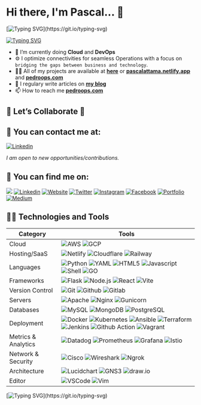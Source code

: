 # Hi there, I'm Pascal... 🤝

[![Typing SVG](https://readme-typing-svg.demolab.com?font=Fira+Code&duration=3000&pause=500&color=00FF00&center=true&vCenter=true&multiline=true&width=700&lines=Welcome+to+my+GitHub+Space!)](https://git.io/typing-svg)


[![Typing SVG](https://readme-typing-svg.demolab.com?lines=💻+Cloud+Networking;☁️+Cloud+Cost+Optimization;🔐+Security-first+Architecture;⚙️+Infrastructure+as+Code;🧠+AI-powered+SaaS+Development)](https://git.io/typing-svg)


- 🔭 I’m currently doing **Cloud** and **DevOps**
- ⚙ I optimize connectivities for seamless Operations with a focus on `bridging the gaps between business and technology`.
- 👨‍💻 All of my projects are available at **[here][github]** or **[pascalattama.netlify.app][portfolio]** and **[pedroops.com][website]**
- 📝 I regulary write articles on **[my blog][blog]**
- 📫 How to reach me **[pedroops.com][website]**

## 🤝 Let’s Collaborate 🤝

## 📧 You can contact me at:

[![Linkedin](https://img.shields.io/badge/linkedin-%230077B5.svg?&style=for-the-badge&logo=linkedin&logoColor=white)](https://www.linkedin.com/in/pascal-attama/)

_I am open to new opportunities/contributions._

## 🔎 You can find me on:

<a href="mailto:attamapascalpedro@gmail.com"><img src="https://img.shields.io/badge/Gmail-D14836?style=for-the-badge&logo=gmail&logoColor=white"/></a> [![Linkedin](https://img.shields.io/badge/linkedin-%230077B5.svg?&style=for-the-badge&logo=linkedin&logoColor=white)](https://www.linkedin.com/in/pascal-attama/)
[![Website](https://img.shields.io/website?label=PedroOps.com&style=for-the-badge&url=https%3A%2F%2Fpedroops.com)](https://pedroops.com)  [![Twitter](https://img.shields.io/badge/X-000000?style=for-the-badge&logo=x&logoColor=white)](https://x.com/Pascalpedro)   [![Instagram](https://img.shields.io/badge/instagram-%23E4405F.svg?&style=for-the-badge&logo=instagram&logoColor=white)](https://www.instagram.com/pascalpedro47/)
[![Facebook](https://img.shields.io/badge/facebook-%231877F2.svg?&style=for-the-badge&logo=facebook&logoColor=white)](https://www.facebook.com/pascalpedro.attama)
[![Portfolio](https://img.shields.io/badge/Portfolio-FF5722?style=for-the-badge&logo=todoist&logoColor=white)](https://pascalattama.netlify.app/)  [![Medium](https://img.shields.io/badge/-Medium-%23000000?style=for-the-badge&logo=medium&logoColor=white)](https://medium.com/@attamapascalpedro)



## 👨‍💻 Technologies and Tools

| Category           | Tools                                                                                                                                                                                                                                                                                           |
| ------------------ | ------------------------------------------------------------------------------------------------------------------------------------------------------------------------------------------------------------------------------------------------------------------------------------------------------------ |
| Cloud              | ![AWS](https://img.shields.io/badge/Amazon_AWS-232F3E?style=for-the-badge&logo=amazon-aws&logoColor=white) ![GCP](https://img.shields.io/badge/Google_Cloud-4285F4?style=for-the-badge&logo=google-cloud&logoColor=white)                                                                                                                                                                                                          |
| Hosting/SaaS       | ![Netlify](https://img.shields.io/badge/Netlify-00C7B7?style=for-the-badge&logo=netlify&logoColor=white) ![Cloudflare](https://img.shields.io/badge/Cloudflare-F38020?style=for-the-badge&logo=Cloudflare&logoColor=white) ![Railway](https://img.shields.io/badge/Railway-0B0D0E?style=for-the-badge&logo=railway&logoColor=white)                                                                                                                                                                                                                                                |
| Languages          | ![Python](https://img.shields.io/badge/Python-3776AB?style=for-the-badge&logo=python&logoColor=white)   ![YAML](https://img.shields.io/badge/yaml-%23ffffff.svg?style=for-the-badge&logo=yaml&logoColor=151515)   ![HTML5](https://img.shields.io/badge/html5%20-%23E34F26.svg?&style=for-the-badge&logo=html5&logoColor=white) ![Javascript](https://img.shields.io/badge/javascript%20-%23323330.svg?&style=for-the-badge&logo=javascript&logoColor=%23F7DF1E)  ![Shell](https://img.shields.io/badge/shell_script%20-%23121011.svg?&style=for-the-badge&logo=gnu-bash&logoColor=white) ![GO](https://img.shields.io/badge/Go-00ADD8?style=for-the-badge&logo=go&logoColor=white)                                                                                                                                                                                                                                                         |
| Frameworks         |  ![Flask](https://img.shields.io/badge/flask-%23000.svg?style=for-the-badge&logo=flask&logoColor=white)  ![Node.js](https://img.shields.io/badge/Node.js-43853D?style=for-the-badge&logo=node.js&logoColor=white)  ![React](https://img.shields.io/badge/react-%2320232a.svg?style=for-the-badge&logo=react&logoColor=%2361DAFB)    ![Vite](https://img.shields.io/badge/vite-%23646CFF.svg?style=for-the-badge&logo=vite&logoColor=white)                                                                                                                                                                                                           |
| Version Control    |  ![Git](https://img.shields.io/badge/git-%23F05033.svg?style=for-the-badge&logo=git&logoColor=white)  ![Github](https://img.shields.io/badge/GitHub-100000?style=for-the-badge&logo=github&logoColor=white) ![Gitlab](https://img.shields.io/badge/GitLab-330F63?style=for-the-badge&logo=gitlab&logoColor=white)                                                                                                                                                                                                                                        |
| Servers            | ![Apache](https://img.shields.io/badge/apache%20-%23D42029.svg?&style=for-the-badge&logo=apache&logoColor=white) ![Nginx](https://img.shields.io/badge/nginx%20-%23009639.svg?&style=for-the-badge&logo=nginx&logoColor=white)   ![Gunicorn](https://img.shields.io/badge/gunicorn-%298729.svg?style=for-the-badge&logo=gunicorn&logoColor=white)                                                                                                                                                                                                                 |
| Databases          | ![MySQL](https://img.shields.io/badge/MySQL-00000F?style=for-the-badge&logo=mysql&logoColor=white) ![MongoDB](https://img.shields.io/badge/MongoDB-%234ea94b.svg?&style=for-the-badge&logo=mongodb&logoColor=white) ![PostgreSQL](https://img.shields.io/badge/PostgreSQL-316192?style=for-the-badge&logo=postgresql&logoColor=white)                                                                                                                                                                                                                                                   |
| Deployment         | ![Docker](https://img.shields.io/badge/docker%20-%230db7ed.svg?&style=for-the-badge&logo=docker&logoColor=white) ![Kubernetes](https://img.shields.io/badge/kubernetes%20-%23326ce5.svg?&style=for-the-badge&logo=kubernetes&logoColor=white)  ![Ansible](https://img.shields.io/badge/Ansible-000000?style=for-the-badge&logo=ansible&logoColor=white)  ![Terraform](https://img.shields.io/badge/terraform-%235835CC.svg?style=for-the-badge&logo=terraform&logoColor=white)  ![Jenkins](https://img.shields.io/badge/Jenkins-D24939?style=for-the-badge&logo=Jenkins&logoColor=white)  ![Github Action](https://img.shields.io/badge/GitHub_Actions-2088FF?style=for-the-badge&logo=github-actions&logoColor=white)  ![Vagrant](https://img.shields.io/badge/Vagrant-1868F2?style=for-the-badge&logo=Vagrant&logoColor=white)                                                                                                                                                                                                                                                                                                                                                    |
| Metrics & Analytics | ![Datadog](https://img.shields.io/badge/Datadog-F2F4F9?style=for-the-badge&logo=datadog&logoColor=purple) ![Prometheus](https://img.shields.io/badge/Prometheus-F2F4F9?style=for-the-badge&logo=prometheus) ![Grafana](https://img.shields.io/badge/Grafana-F2F4F9?style=for-the-badge&logo=grafana&logoColor=orange)    ![Istio](https://img.shields.io/badge/Istio-566aa5?style=for-the-badge&logo=istio&logoColor=white)                                                                      |                                                                                              
| Network & Security       | ![Cisco](https://img.shields.io/badge/cisco-%23049fd9.svg?style=for-the-badge&logo=cisco&logoColor=black)  ![Wireshark](https://img.shields.io/badge/Wireshark-1679A7?style=for-the-badge&logo=Wireshark&logoColor=white)   ![Ngrok](https://img.shields.io/badge/Ngrok-1F1E33?style=for-the-badge&logo=ngrok&logoColor=white)                                                                                                                            |        
| Architecture    |  ![Lucidchart](https://img.shields.io/badge/Lucidchart-FFA500?style=for-the-badge&logo=lucidchart&logoColor=white) ![GNS3](https://img.shields.io/badge/GNS3-2E3A59?style=for-the-badge&logo=gns3&logoColor=white) ![draw.io](https://img.shields.io/badge/draw.io-F08705?style=for-the-badge&logo=draw.io&logoColor=white)                                                                                                                                                                                                         |
| Editor   | ![VSCode](https://img.shields.io/badge/Visual_Studio_Code-0078D4?style=for-the-badge&logo=visual%20studio%20code&logoColor=white)   ![Vim](https://img.shields.io/badge/VIM-%2311AB00.svg?style=for-the-badge&logo=vim&logoColor=white)                                                                                                                                                                                                                                                                                                        |

[![Typing SVG](https://readme-typing-svg.demolab.com?lines=Stay+tuned+and;Brace+for+impact!!!;You+are+entering+the+PedroOps+zone......)](https://git.io/typing-svg)




</details>

[website]: https://pedroops.com
[portfolio]: https://pascalattama.netlify.app/
[blog]: https://
[twitter]: https://x.com/Pascalpedro
[instagram]: https://instagram.com/pascalpedro47
[linkedin]: https://linkedin.com/in/pascal-attama/
[facebook]: https://www.facebook.com/pascalpedro.attama
[github]: https://github.com/Pascalpedro
[credly]: https://www.credly.com/users/pascal-attama
